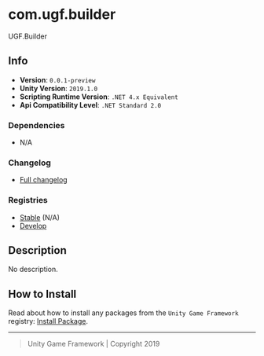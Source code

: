 # com.ugf.builder

UGF.Builder

## Info

- **Version**: `0.0.1-preview`
- **Unity Version**: `2019.1.0`
- **Scripting Runtime Version**: `.NET 4.x Equivalent`
- **Api Compatibility Level**: `.NET Standard 2.0`

### Dependencies

- N/A

### Changelog

- [Full changelog][1]

### Registries

- [Stable][2] (N/A)
- [Develop][3]

## Description

No description.

## How to Install

Read about how to install any packages from the `Unity Game Framework` registry: [Install Package][4].

---
> Unity Game Framework | Copyright 2019

[1]: changelog.md
[2]: https://bintray.com/unity-game-framework/stable/com.ugf.builder
[3]: https://bintray.com/unity-game-framework/dev/com.ugf.builder
[4]: https://github.com/unity-game-framework/ugf-documentation/wiki/Install-Package
